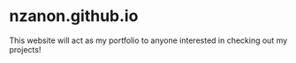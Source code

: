 # nzanon.github.io
This website will act as my portfolio to anyone interested in checking out my projects!
